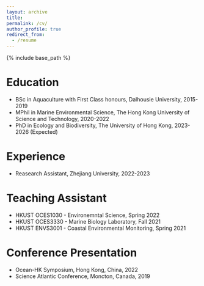 ```yaml
---
layout: archive
title: 
permalink: /cv/
author_profile: true
redirect_from:
  - /resume
---
```


{% include base_path %}

Education
======
* BSc in Aquaculture with First Class honours, Dalhousie University, 2015-2019
* MPhil in Marine Environmental Science, The Hong Kong University of Science and Technology, 2020-2022
* PhD in Ecology and Biodiversity, The University of Hong Kong, 2023-2026 (Expected)

Experience
======
* Reasearch Assistant, Zhejiang University, 2022-2023

Teaching Assistant
======
* HKUST OCES1030 - Environemntal Science, Spring 2022
* HKUST OCES3330 - Marine Biology Laboratory, Fall 2021
* HKUST ENVS3001 - Coastal Environmental Monitoring, Spring 2021

Conference Presentation
======
* Ocean-HK Symposium, Hong Kong, China, 2022
* Science Atlantic Conference, Moncton, Canada, 2019

